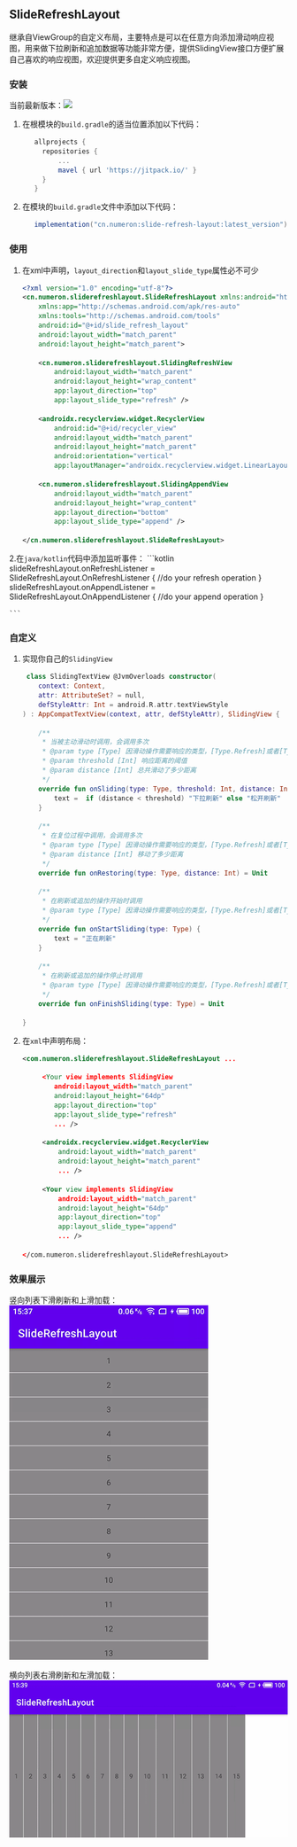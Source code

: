 ## SlideRefreshLayout
继承自ViewGroup的自定义布局，主要特点是可以在任意方向添加滑动响应视图，用来做下拉刷新和追加数据等功能非常方便，提供SlidingView接口方便扩展自己喜欢的响应视图，欢迎提供更多自定义响应视图。

### 安装
当前最新版本：[![](https://maven-badges.herokuapp.com/maven-central/cn.numeron/slide-refresh-layout/badge.svg)](https://mvnrepository.com/artifact/cn.numeron/slide-refresh-layout)

1. 在根模块的`build.gradle`的适当位置添加以下代码：
   ```groovy
      allprojects {
        repositories {
            ...
            mavel { url 'https://jitpack.io/' }
        }
      }
   ```

2. 在模块的`build.gradle`文件中添加以下代码：
   ```groovy
      implementation("cn.numeron:slide-refresh-layout:latest_version")
   ```

### 使用
1. 在xml中声明，`layout_direction`和`layout_slide_type`属性必不可少
    ```xml
    <?xml version="1.0" encoding="utf-8"?>
    <cn.numeron.sliderefreshlayout.SlideRefreshLayout xmlns:android="http://schemas.android.com/apk/res/android"
        xmlns:app="http://schemas.android.com/apk/res-auto"
        xmlns:tools="http://schemas.android.com/tools"
        android:id="@+id/slide_refresh_layout"
        android:layout_width="match_parent"
        android:layout_height="match_parent">
    
        <cn.numeron.sliderefreshlayout.SlidingRefreshView
            android:layout_width="match_parent"
            android:layout_height="wrap_content"
            app:layout_direction="top"
            app:layout_slide_type="refresh" />
    
        <androidx.recyclerview.widget.RecyclerView
            android:id="@+id/recycler_view"
            android:layout_width="match_parent"
            android:layout_height="match_parent"
            android:orientation="vertical"
            app:layoutManager="androidx.recyclerview.widget.LinearLayoutManager" />
    
        <cn.numeron.sliderefreshlayout.SlidingAppendView
            android:layout_width="match_parent"
            android:layout_height="wrap_content"
            app:layout_direction="bottom"
            app:layout_slide_type="append" />
    
    </cn.numeron.sliderefreshlayout.SlideRefreshLayout>
   ```

2.在`java/kotlin`代码中添加监听事件：
    ```kotlin
     slideRefreshLayout.onRefreshListener = SlideRefreshLayout.OnRefreshListener {
        //do your refresh operation
     }
     slideRefreshLayout.onAppendListener = SlideRefreshLayout.OnAppendListener {
        //do your append operation
     }
    
    ```

### 自定义
1. 实现你自己的`SlidingView`
    ```kotlin
     class SlidingTextView @JvmOverloads constructor(
        context: Context,
        attr: AttributeSet? = null,
        defStyleAttr: Int = android.R.attr.textViewStyle
    ) : AppCompatTextView(context, attr, defStyleAttr), SlidingView {

        /**
         * 当被主动滑动时调用，会调用多次
         * @param type [Type] 因滑动操作需要响应的类型，[Type.Refresh]或者[Type.Append]
         * @param threshold [Int] 响应距离的阈值
         * @param distance [Int] 总共滑动了多少距离
         */
        override fun onSliding(type: Type, threshold: Int, distance: Int) {
            text =  if (distance < threshold) "下拉刷新" else "松开刷新"
        }

        /**
         * 在复位过程中调用，会调用多次
         * @param type [Type] 因滑动操作需要响应的类型，[Type.Refresh]或者[Type.Append]
         * @param distance [Int] 移动了多少距离
         */
        override fun onRestoring(type: Type, distance: Int) = Unit

        /**
         * 在刷新或追加的操作开始时调用
         * @param type [Type] 因滑动操作需要响应的类型，[Type.Refresh]或者[Type.Append]
         */
        override fun onStartSliding(type: Type) {
            text = "正在刷新"
        }

        /**
         * 在刷新或追加的操作停止时调用
         * @param type [Type] 因滑动操作需要响应的类型，[Type.Refresh]或者[Type.Append]
         */
        override fun onFinishSliding(type: Type) = Unit

    }
    ```

2. 在`xml`中声明布局：
   ```xml
   <com.numeron.sliderefreshlayout.SlideRefreshLayout ...
        
        <Your view implements SlidingView
           android:layout_width="match_parent"
           android:layout_height="64dp"
           app:layout_direction="top"
           app:layout_slide_type="refresh"
           ... />

        <androidx.recyclerview.widget.RecyclerView
            android:layout_width="match_parent"
            android:layout_height="match_parent"
            ... />

        <Your view implements SlidingView
            android:layout_width="match_parent"
            android:layout_height="64dp"
            app:layout_direction="top"
            app:layout_slide_type="append"
            ... />

   </com.numeron.sliderefreshlayout.SlideRefreshLayout>
   ```

### 效果展示
竖向列表下滑刷新和上滑加载：
![](vertical.gif)

横向列表右滑刷新和左滑加载：
![](horizontal.gif)
